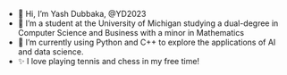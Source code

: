 - 👋 Hi, I’m Yash Dubbaka, @YD2023
- 👀 I’m a student at the University of Michigan studying a dual-degree in Computer Science and Business with a minor in Mathematics
- 🌱 I’m currently using Python and C++ to explore the applications of AI and data science.
- ✨ I love playing tennis and chess in my free time!


<!---
YD2023/YD2023 is a ✨ special ✨ repository because its `README.md` (this file) appears on your GitHub profile.
You can click the Preview link to take a look at your changes.
--->
